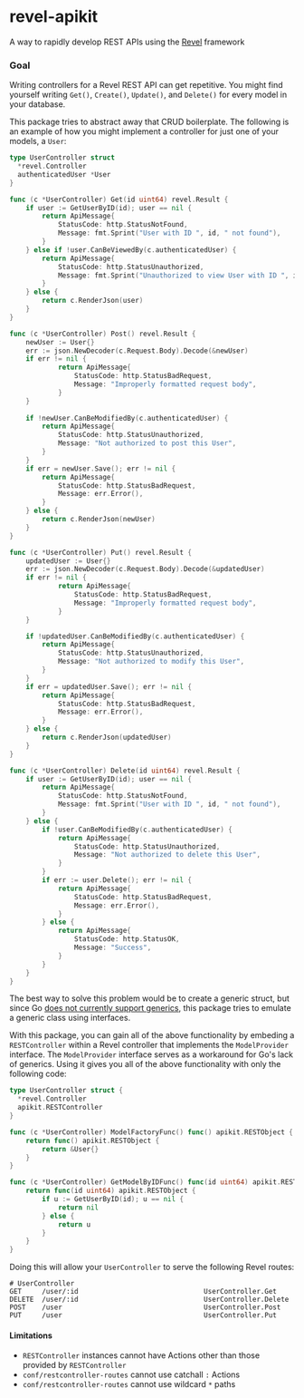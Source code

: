 # revel-apikit
A way to rapidly develop REST APIs using the [Revel](https://github.com/revel/revel) framework

### Goal
Writing controllers for a Revel REST API can get repetitive. 
You might find yourself writing `Get()`, `Create()`, `Update()`, and `Delete()` for every model in your database.

This package tries to abstract away that CRUD boilerplate. 
The following is an example of how you might implement a controller for just one of your models, a `User`:
```Go
type UserController struct
  *revel.Controller
  authenticatedUser *User
}

func (c *UserController) Get(id uint64) revel.Result {
	if user := GetUserByID(id); user == nil {
		return ApiMessage{
			StatusCode: http.StatusNotFound,
			Message: fmt.Sprint("User with ID ", id, " not found"),
		}
	} else if !user.CanBeViewedBy(c.authenticatedUser) {
		return ApiMessage{
			StatusCode: http.StatusUnauthorized,
			Message: fmt.Sprint("Unauthorized to view User with ID ", id),
		}
	} else {
		return c.RenderJson(user)
	}
}

func (c *UserController) Post() revel.Result {
	newUser := User{}
	err := json.NewDecoder(c.Request.Body).Decode(&newUser)
	if err != nil {
			return ApiMessage{
				StatusCode: http.StatusBadRequest,
				Message: "Improperly formatted request body",
			}
	}
	
	if !newUser.CanBeModifiedBy(c.authenticatedUser) {
		return ApiMessage{
			StatusCode: http.StatusUnauthorized,
			Message: "Not authorized to post this User",
		}
	}
	if err = newUser.Save(); err != nil {
		return ApiMessage{
			StatusCode: http.StatusBadRequest,
			Message: err.Error(),
		}
	} else {
		return c.RenderJson(newUser)
	}
}

func (c *UserController) Put() revel.Result {
	updatedUser := User{}
	err := json.NewDecoder(c.Request.Body).Decode(&updatedUser)
	if err != nil {
			return ApiMessage{
				StatusCode: http.StatusBadRequest,
				Message: "Improperly formatted request body",
			}
	}

	if !updatedUser.CanBeModifiedBy(c.authenticatedUser) {
		return ApiMessage{
			StatusCode: http.StatusUnauthorized,
			Message: "Not authorized to modify this User",
		}
	}
	if err = updatedUser.Save(); err != nil {
		return ApiMessage{
			StatusCode: http.StatusBadRequest,
			Message: err.Error(),
		}
	} else {
		return c.RenderJson(updatedUser)
	}
}

func (c *UserController) Delete(id uint64) revel.Result {
	if user := GetUserByID(id); user == nil {
		return ApiMessage{
			StatusCode: http.StatusNotFound,
			Message: fmt.Sprint("User with ID ", id, " not found"),
		}
	} else {
		if !user.CanBeModifiedBy(c.authenticatedUser) {
			return ApiMessage{
				StatusCode: http.StatusUnauthorized,
				Message: "Not authorized to delete this User",
			}
		}
		if err := user.Delete(); err != nil {
			return ApiMessage{
				StatusCode: http.StatusBadRequest,
				Message: err.Error(),
			}
		} else {
			return ApiMessage{
				StatusCode: http.StatusOK,
				Message: "Success",
			}
		}
	}
}
```

The best way to solve this problem would be to create a generic struct,
but since Go [does not currently support generics](https://golang.org/doc/faq#generics),
this package tries to emulate a generic class using interfaces. 

With this package, you can gain all of the above functionality by embeding a `RESTController`
within a Revel controller that implements the `ModelProvider` interface. 
The `ModelProvider` interface serves as a workaround for Go's lack of generics. 
Using it gives you all of the above functionality with only the following code:
```Go
type UserController struct {
  *revel.Controller
  apikit.RESTController
}

func (c *UserController) ModelFactoryFunc() func() apikit.RESTObject {
	return func() apikit.RESTObject {
		return &User{}
	}
}

func (c *UserController) GetModelByIDFunc() func(id uint64) apikit.RESTObject {
	return func(id uint64) apikit.RESTObject {
		if u := GetUserByID(id); u == nil {
			return nil
		} else {
			return u
		}
	}
}
```

Doing this will allow your `UserController` to serve the following Revel routes:
```
# UserController
GET     /user/:id                               UserController.Get
DELETE  /user/:id                               UserController.Delete
POST    /user                                   UserController.Post
PUT     /user                                   UserController.Put
```

#### Limitations
- `RESTController` instances cannot have Actions other than those provided by `RESTController`
- `conf/restcontroller-routes` cannot use catchall `:` Actions
- `conf/restcontroller-routes` cannot use wildcard `*` paths

